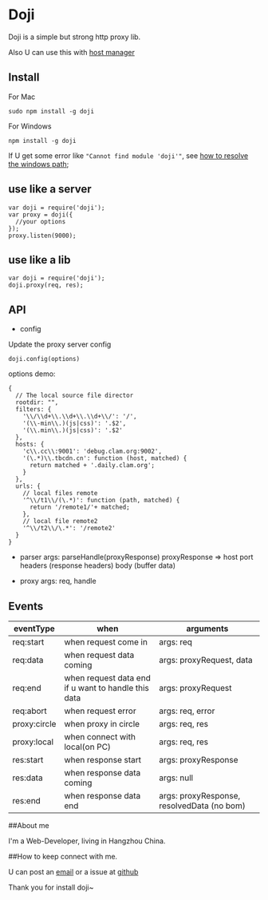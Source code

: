 # Doji

Doji is a simple but strong http proxy lib.

Also U can use this with [host manager](http://npmjs.org/flail)

## Install

For Mac

```
sudo npm install -g doji
```

For Windows

```
npm install -g doji
```

If U get some error like `"Cannot find module 'doji'"`, see [how to resolve the windows path](http://stackoverflow.com/questions/9587665/nodejs-cannot-find-installed-module-on-windows);


## use like a server 

```
var doji = require('doji');
var proxy = doji({
  //your options
});
proxy.listen(9000);
```

## use like a lib

```
var doji = require('doji');
doji.proxy(req, res);
```

## API

* config

Update the proxy server config

```
doji.config(options)
```

options demo:

```
{
  // The local source file director
  rootdir: "",
  filters: {
    '\\/\\d+\\.\\d+\\.\\d+\\/': '/',
    '(\\-min\\.)(js|css)': '.$2',
    '(\\.min\\.)(js|css)': '.$2'
  },
  hosts: {
    'c\\.cc\\:9001': 'debug.clam.org:9002',
    '(\.*)\\.tbcdn.cn': function (host, matched) {
      return matched + '.daily.clam.org';
    }
  },
  urls: {
    // local files remote
    '^\\/t1\\/(\.*)': function (path, matched) {
      return '/remote1/'+ matched;
    },
    // local file remote2
    '^\\/t2\\/\.*': '/remote2'
  }
}
```
* parser
 args: parseHandle(proxyResponse)
  proxyResponse =>
    host
    port
    headers (response headers)
    body (buffer data)

* proxy
  args: req, handle

## Events

  eventType| when| arguments
  ---------|-----|---------
  req:start |  when request come in           | args: req
  req:data | when request data coming | args:  proxyRequest, data
  req:end| when request data end if u want to handle this data | args: proxyRequest
  req:abort| when request error | args: req, error
  proxy:circle  |  when proxy in circle           | args: req, res
  proxy:local   |  when connect with local(on PC) | args: req, res
  res:start | when response start | args: proxyResponse
  res:data | when response data coming | args: null
  res:end | when response data end | args: proxyResponse, resolvedData (no bom)

##About me 

I'm a Web-Developer, living in Hangzhou China. 

##How to keep connect with me.

U can post an [email](crazy.jser@gmail.com) or a issue at [github](https://github.com/mo-tools/doji/issues)

Thank you for install doji~


